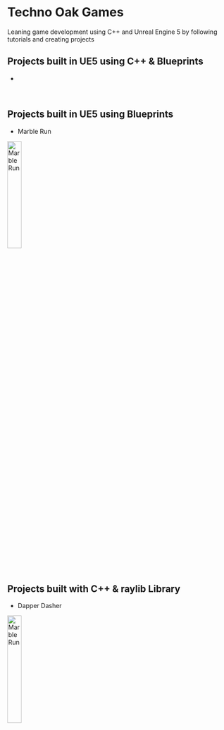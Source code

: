 # Techno Oak Games
Leaning game development using C++ and Unreal Engine 5 by following tutorials and creating projects

## Projects built in UE5 using C++ & Blueprints
- 

<br>

## Projects built in UE5 using Blueprints
- Marble Run
<a href="https://github.com/TechnoOakGames/Marble_Run">
 <img alt="Marble Run" width="25%" height="25%"                            src="https://raw.githubusercontent.com/TechnoOakGames/Marble_Run/main/Marble_Run_Gameplay_Screenshot.png" />
</a>
  
<br>

## Projects built with C++ & raylib Library
- Dapper Dasher
<a href="https://github.com/TechnoOakGames/Dapper_Dasher">
 <img alt="Marble Run" width="25%" height="25%" src="https://raw.githubusercontent.com/TechnoOakGames/Dapper_Dasher/main/Gameplay-Screenshot2.png" />
</a>

<br>

<!--

**Here are some ideas to get you started:**

🙋‍♀️ A short introduction - what is your organization all about?
🌈 Contribution guidelines - how can the community get involved?
👩‍💻 Useful resources - where can the community find your docs? Is there anything else the community should know?
🍿 Fun facts - what does your team eat for breakfast?
🧙 Remember, you can do mighty things with the power of [Markdown](https://docs.github.com/github/writing-on-github/getting-started-with-writing-and-formatting-on-github/basic-writing-and-formatting-syntax)
-->
